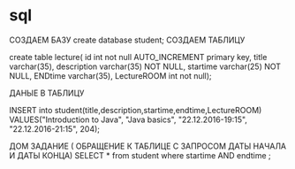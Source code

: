 # sql
СОЗДАЕМ БАЗУ
create database student;
СОЗДАЕМ ТАБЛИЦУ

create table lecture(
 id int not null AUTO_INCREMENT primary key,
 title varchar(35),
 description varchar(35) NOT NULL,
 startime varchar(25) NOT NULL,
 ENDtime varchar(35),
 LectureROOM int not null);
 
 ДАНЫЕ В ТАБЛИЦУ 
 
 INSERT into student(title,description,startime,endtime,LectureROOM)
      VALUES("Introduction to Java",
      "Java basics",
      "22.12.2016-19:15",
      "22.12.2016-21:15",
      204);


ДОМ ЗАДАНИЕ ( ОБРАЩЕНИЕ К ТАБЛИЦЕ С ЗАПРОСОМ ДАТЫ НАЧАЛА И ДАТЫ КОНЦА)
SELECT * from student where startime AND endtime ; 
